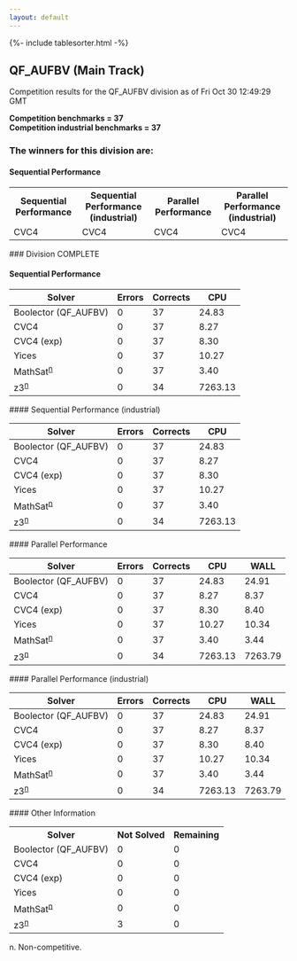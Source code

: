 ```yaml
---
layout: default
---
```

{%- include tablesorter.html -%}

##  QF_AUFBV (Main Track)

Competition results for the QF_AUFBV division as of Fri Oct 30 12:49:29 GMT

**Competition benchmarks = 37** 
**<br/>Competition industrial benchmarks = 37** 

### The winners for this division are: 
#### Sequential Performance
<table>
<tr>
<th class="center">Sequential Performance</th>
<th class="center">Sequential Performance (industrial)</th>
<th class="center">Parallel Performance</th>
<th class="center">Parallel Performance (industrial)</th>
</tr>
<tr class="center">
<td>CVC4</td>
<td>CVC4</td>
<td>CVC4</td>
<td>CVC4</td>
</tr>
</table>
### Division COMPLETE
 




#### Sequential Performance
<table id="sequential" class="result sorted">
<thead>
<tr>
<th class="center">Solver</th><th class="center">Errors</th>
<th class="center">Corrects</th>
<th class="center">CPU</th>
</tr>
</thead>
<tr>
<td>Boolector (QF_AUFBV)</td>
<td class="right">0</td>
<td class="right">37</td>
<td class="right">24.83</td>
</tr>
<tr>
<td>CVC4</td>
<td class="right">0</td>
<td class="right">37</td>
<td class="right">8.27</td>
</tr>
<tr>
<td>CVC4 (exp)</td>
<td class="right">0</td>
<td class="right">37</td>
<td class="right">8.30</td>
</tr>
<tr>
<td>Yices</td>
<td class="right">0</td>
<td class="right">37</td>
<td class="right">10.27</td>
</tr>
<tr>
<td><span class="non-competing-grey">MathSat<sup><a href="#fn">n</a></sup></span></td>
<td class="right">0</td>
<td class="right">37</td>
<td class="right">3.40</td>
</tr>
<tr>
<td><span class="non-competing-grey">z3<sup><a href="#fn">n</a></sup></span></td>
<td class="right">0</td>
<td class="right">34</td>
<td class="right">7263.13</td>
</tr>
</table>
#### Sequential Performance (industrial)
<table id="sequentiali" class="result sorted">
<thead>
<tr>
<th class="center">Solver</th><th class="center">Errors</th>
<th class="center">Corrects</th>
<th class="center">CPU</th>
</tr>
</thead>
<tr>
<td>Boolector (QF_AUFBV)</td>
<td class="right">0</td>
<td class="right">37</td>
<td class="right">24.83</td>
</tr>
<tr>
<td>CVC4</td>
<td class="right">0</td>
<td class="right">37</td>
<td class="right">8.27</td>
</tr>
<tr>
<td>CVC4 (exp)</td>
<td class="right">0</td>
<td class="right">37</td>
<td class="right">8.30</td>
</tr>
<tr>
<td>Yices</td>
<td class="right">0</td>
<td class="right">37</td>
<td class="right">10.27</td>
</tr>
<tr>
<td><span class="non-competing-grey">MathSat<sup><a href="#fn">n</a></sup></span></td>
<td class="right">0</td>
<td class="right">37</td>
<td class="right">3.40</td>
</tr>
<tr>
<td><span class="non-competing-grey">z3<sup><a href="#fn">n</a></sup></span></td>
<td class="right">0</td>
<td class="right">34</td>
<td class="right">7263.13</td>
</tr>
</table>
#### Parallel Performance
<table id="parallel" class="result sorted">
<thead>
<tr>
<th class="center">Solver</th><th class="center">Errors</th>
<th class="center">Corrects</th>
<th class="center">CPU</th>
<th class="center">WALL</th>
</tr>
</thead>
<tr>
<td>Boolector (QF_AUFBV)</td>
<td class="right">0</td>
<td class="right">37</td>
<td class="right">24.83</td>
<td class="right">24.91</td>
</tr>
<tr>
<td>CVC4</td>
<td class="right">0</td>
<td class="right">37</td>
<td class="right">8.27</td>
<td class="right">8.37</td>
</tr>
<tr>
<td>CVC4 (exp)</td>
<td class="right">0</td>
<td class="right">37</td>
<td class="right">8.30</td>
<td class="right">8.40</td>
</tr>
<tr>
<td>Yices</td>
<td class="right">0</td>
<td class="right">37</td>
<td class="right">10.27</td>
<td class="right">10.34</td>
</tr>
<tr>
<td><span class="non-competing-grey">MathSat<sup><a href="#fn">n</a></sup></span></td>
<td class="right">0</td>
<td class="right">37</td>
<td class="right">3.40</td>
<td class="right">3.44</td>
</tr>
<tr>
<td><span class="non-competing-grey">z3<sup><a href="#fn">n</a></sup></span></td>
<td class="right">0</td>
<td class="right">34</td>
<td class="right">7263.13</td>
<td class="right">7263.79</td>
</tr>
</table>
#### Parallel Performance (industrial)
<table id="paralleli" class="result sorted">
<thead>
<tr>
<th class="center">Solver</th><th class="center">Errors</th>
<th class="center">Corrects</th>
<th class="center">CPU</th>
<th class="center">WALL</th>
</tr>
</thead>
<tr>
<td>Boolector (QF_AUFBV)</td>
<td class="right">0</td>
<td class="right">37</td>
<td class="right">24.83</td>
<td class="right">24.91</td>
</tr>
<tr>
<td>CVC4</td>
<td class="right">0</td>
<td class="right">37</td>
<td class="right">8.27</td>
<td class="right">8.37</td>
</tr>
<tr>
<td>CVC4 (exp)</td>
<td class="right">0</td>
<td class="right">37</td>
<td class="right">8.30</td>
<td class="right">8.40</td>
</tr>
<tr>
<td>Yices</td>
<td class="right">0</td>
<td class="right">37</td>
<td class="right">10.27</td>
<td class="right">10.34</td>
</tr>
<tr>
<td><span class="non-competing-grey">MathSat<sup><a href="#fn">n</a></sup></span></td>
<td class="right">0</td>
<td class="right">37</td>
<td class="right">3.40</td>
<td class="right">3.44</td>
</tr>
<tr>
<td><span class="non-competing-grey">z3<sup><a href="#fn">n</a></sup></span></td>
<td class="right">0</td>
<td class="right">34</td>
<td class="right">7263.13</td>
<td class="right">7263.79</td>
</tr>
</table>
#### Other Information
<table>
<tr>
<th class="center">Solver</th>
<th class="center">Not Solved</th>
<th class="center">Remaining</th>
</tr>
<tr>
<td>Boolector (QF_AUFBV)</td>
<td class="right">0</td>
<td class="right">0</td>
</tr>
<tr>
<td>CVC4</td>
<td class="right">0</td>
<td class="right">0</td>
</tr>
<tr>
<td>CVC4 (exp)</td>
<td class="right">0</td>
<td class="right">0</td>
</tr>
<tr>
<td>Yices</td>
<td class="right">0</td>
<td class="right">0</td>
</tr>
<tr>
<td><span class="non-competing-grey">MathSat<sup><a href="#fn">n</a></sup></span></td>
<td class="right">0</td>
<td class="right">0</td>
</tr>
<tr>
<td><span class="non-competing-grey">z3<sup><a href="#fn">n</a></sup></span></td>
<td class="right">3</td>
<td class="right">0</td>
</tr>
</table>

<span id="fn"> n. Non-competitive.</span>

